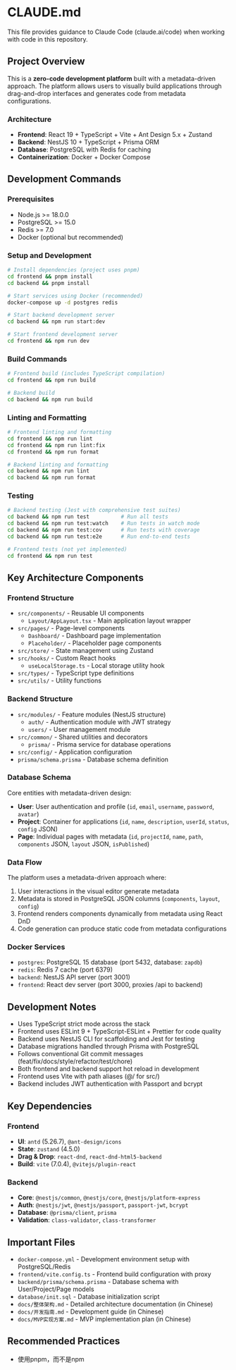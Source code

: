 # CLAUDE.md

This file provides guidance to Claude Code (claude.ai/code) when working with code in this repository.

## Project Overview

This is a **zero-code development platform** built with a metadata-driven approach. The platform allows users to visually build applications through drag-and-drop interfaces and generates code from metadata configurations.

### Architecture
- **Frontend**: React 19 + TypeScript + Vite + Ant Design 5.x + Zustand
- **Backend**: NestJS 10 + TypeScript + Prisma ORM
- **Database**: PostgreSQL with Redis for caching
- **Containerization**: Docker + Docker Compose

## Development Commands

### Prerequisites
- Node.js >= 18.0.0
- PostgreSQL >= 15.0
- Redis >= 7.0
- Docker (optional but recommended)

### Setup and Development

```bash
# Install dependencies (project uses pnpm)
cd frontend && pnpm install
cd backend && pnpm install

# Start services using Docker (recommended)
docker-compose up -d postgres redis

# Start backend development server
cd backend && npm run start:dev

# Start frontend development server  
cd frontend && npm run dev
```

### Build Commands

```bash
# Frontend build (includes TypeScript compilation)
cd frontend && npm run build

# Backend build
cd backend && npm run build
```

### Linting and Formatting

```bash
# Frontend linting and formatting
cd frontend && npm run lint
cd frontend && npm run lint:fix
cd frontend && npm run format

# Backend linting and formatting
cd backend && npm run lint
cd backend && npm run format
```

### Testing

```bash
# Backend testing (Jest with comprehensive test suites)
cd backend && npm run test          # Run all tests
cd backend && npm run test:watch    # Run tests in watch mode
cd backend && npm run test:cov      # Run tests with coverage
cd backend && npm run test:e2e      # Run end-to-end tests

# Frontend tests (not yet implemented)
cd frontend && npm run test
```

## Key Architecture Components

### Frontend Structure
- `src/components/` - Reusable UI components
  - `Layout/AppLayout.tsx` - Main application layout wrapper
- `src/pages/` - Page-level components
  - `Dashboard/` - Dashboard page implementation
  - `Placeholder/` - Placeholder page components
- `src/store/` - State management using Zustand
- `src/hooks/` - Custom React hooks
  - `useLocalStorage.ts` - Local storage utility hook
- `src/types/` - TypeScript type definitions
- `src/utils/` - Utility functions

### Backend Structure
- `src/modules/` - Feature modules (NestJS structure)
  - `auth/` - Authentication module with JWT strategy
  - `users/` - User management module
- `src/common/` - Shared utilities and decorators
  - `prisma/` - Prisma service for database operations
- `src/config/` - Application configuration
- `prisma/schema.prisma` - Database schema definition

### Database Schema
Core entities with metadata-driven design:
- **User**: User authentication and profile (`id`, `email`, `username`, `password`, `avatar`)
- **Project**: Container for applications (`id`, `name`, `description`, `userId`, `status`, `config` JSON)
- **Page**: Individual pages with metadata (`id`, `projectId`, `name`, `path`, `components` JSON, `layout` JSON, `isPublished`)

### Data Flow
The platform uses a metadata-driven approach where:
1. User interactions in the visual editor generate metadata
2. Metadata is stored in PostgreSQL JSON columns (`components`, `layout`, `config`)
3. Frontend renders components dynamically from metadata using React DnD
4. Code generation can produce static code from metadata configurations

### Docker Services
- `postgres`: PostgreSQL 15 database (port 5432, database: `zapdb`)
- `redis`: Redis 7 cache (port 6379)  
- `backend`: NestJS API server (port 3001)
- `frontend`: React dev server (port 3000, proxies /api to backend)

## Development Notes

- Uses TypeScript strict mode across the stack
- Frontend uses ESLint 9 + TypeScript-ESLint + Prettier for code quality
- Backend uses NestJS CLI for scaffolding and Jest for testing
- Database migrations handled through Prisma with PostgreSQL
- Follows conventional Git commit messages (feat/fix/docs/style/refactor/test/chore)
- Both frontend and backend support hot reload in development
- Frontend uses Vite with path aliases (@/ for src/)
- Backend includes JWT authentication with Passport and bcrypt

## Key Dependencies

### Frontend
- **UI**: `antd` (5.26.7), `@ant-design/icons`
- **State**: `zustand` (4.5.0)
- **Drag & Drop**: `react-dnd`, `react-dnd-html5-backend`
- **Build**: `vite` (7.0.4), `@vitejs/plugin-react`

### Backend  
- **Core**: `@nestjs/common`, `@nestjs/core`, `@nestjs/platform-express`
- **Auth**: `@nestjs/jwt`, `@nestjs/passport`, `passport-jwt`, `bcrypt`
- **Database**: `@prisma/client`, `prisma`
- **Validation**: `class-validator`, `class-transformer`

## Important Files

- `docker-compose.yml` - Development environment setup with PostgreSQL/Redis
- `frontend/vite.config.ts` - Frontend build configuration with proxy
- `backend/prisma/schema.prisma` - Database schema with User/Project/Page models
- `database/init.sql` - Database initialization script
- `docs/整体架构.md` - Detailed architecture documentation (in Chinese)
- `docs/开发指南.md` - Development guide (in Chinese)
- `docs/MVP实现方案.md` - MVP implementation plan (in Chinese)

## Recommended Practices

- 使用pnpm，而不是npm